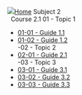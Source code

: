 
 <h>[![](/assets/home.svg)Home](/)          </h>
<hb>Subject 2   
    &nbsp; Course 2.1                      </hb>
 <hb>01 - Topic 1                          </hb>
-  [01-01 - Guide 1.1                       ](01.Topic-1/01.01.Guide-1.1.md)</li>
-  [01-02 - Guide 1.2                       ](01.Topic-1/01.02.Guide-1.2.md)</li>
-<hb>02 - Topic 2                          </hb>
-  [02-01 - Guide 2.1                       ](02.Topic-2/02.01.Guide-2.1.md)</li>
-<hb>03 - Topic 3                          </hb>
-  [03-01 - Guide 3.1                       ](03.Topic-3/03.01.Guide-3.1.md)</li>
-  [03-02 - Guide 3.2                       ](03.Topic-3/03.02.Guide-3.2.md)</li>
-  [03-03 - Guide 3.3                       ](03.Topic-3/03.03.Guide-3.3.md)</li>
